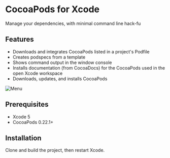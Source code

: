 # CocoaPods for Xcode

Manage your dependencies, with minimal command line hack-fu

## Features

- Downloads and integrates CocoaPods listed in a project's Podfile
- Creates podspecs from a template
- Shows command output in the window console
- Installs documentation (from CocoaDocs) for the CocoaPods used in the open Xcode workspace
- Downloads, updates, and installs CocoaPods

![Menu](https://github.com/kattrali/cocoadocs-xcode-plugin/raw/master/menu.png)


## Prerequisites

- Xcode 5
- CocoaPods 0.22.1+


## Installation

Clone and build the project, then restart Xcode.
